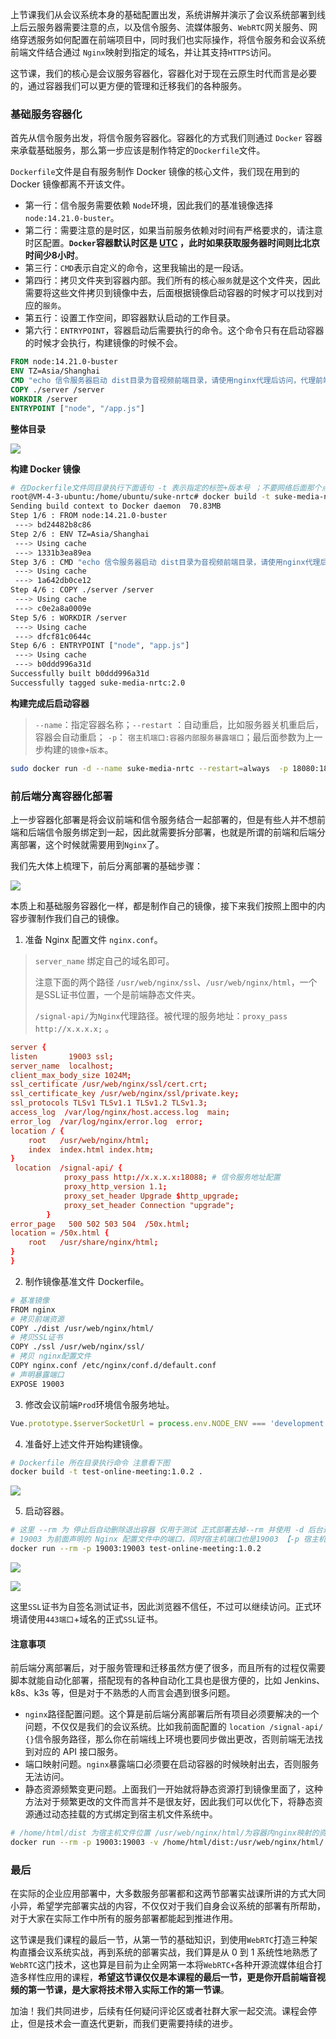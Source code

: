 上节课我们从会议系统本身的基础配置出发，系统讲解并演示了会议系统部署到线上后云服务器需要注意的点，以及信令服务、流媒体服务、`WebRTC`网关服务、网络穿透服务如何配置在前端项目中，同时我们也实际操作，将信令服务和会议系统前端文件结合通过 `Nginx`映射到指定的域名，并让其支持`HTTPS`访问。

这节课，我们的核心是会议服务容器化，容器化对于现在云原生时代而言是必要的，通过容器我们可以更方便的管理和迁移我们的各种服务。

### 基础服务容器化

首先从信令服务出发，将信令服务容器化。容器化的方式我们则通过 `Docker` 容器来承载基础服务，那么第一步应该是制作特定的`Dockerfile`文件。

`Dockerfile`文件是自有服务制作 Docker 镜像的核心文件，我们现在用到的 Docker 镜像都离不开该文件。

- 第一行：信令服务需要依赖 `Node`环境，因此我们的基准镜像选择 `node:14.21.0-buster`。
- 第二行：需要注意的是时区，如果当前服务依赖对时间有严格要求的，请注意时区配置。**`Docker`容器默认时区是 [UTC](https://baike.baidu.com/item/%E5%8D%8F%E8%B0%83%E4%B8%96%E7%95%8C%E6%97%B6/787659) ，此时如果获取服务器时间则比北京时间少8小时**。
- 第三行：`CMD`表示自定义的命令，这里我输出的是一段话。
- 第四行：拷贝文件夹到容器内部。我们所有的核心`服务`就是这个文件夹，因此需要将这些文件拷贝到镜像中去，后面根据镜像启动容器的时候才可以找到对应的`服务`。
- 第五行：设置工作空间，即容器默认启动的工作目录。
- 第六行：`ENTRYPOINT`，容器启动后需要执行的命令。这个命令只有在启动容器的时候才会执行，构建镜像的时候不会。
```dockerfile
FROM node:14.21.0-buster
ENV TZ=Asia/Shanghai
CMD "echo 信令服务器启动 dist目录为音视频前端目录，请使用nginx代理后访问，代理前端口：18080"
COPY ./server /server
WORKDIR /server
ENTRYPOINT ["node", "/app.js"]
```

**整体目录**

![](https://p3-juejin.byteimg.com/tos-cn-i-k3u1fbpfcp/ead305f879e84f9299a2d68c237cef75~tplv-k3u1fbpfcp-jj-mark:3024:0:0:0:q75.awebp)

**构建 Docker 镜像**
```sh
# 在Dockerfile文件同目录执行下面语句 -t 表示指定的标签+版本号 ；不要网络后面那个点
root@VM-4-3-ubuntu:/home/ubuntu/suke-nrtc# docker build -t suke-media-nrtc:2.0  .
Sending build context to Docker daemon  70.83MB
Step 1/6 : FROM node:14.21.0-buster
 ---> bd24482b8c86
Step 2/6 : ENV TZ=Asia/Shanghai
 ---> Using cache
 ---> 1331b3ea89ea
Step 3/6 : CMD "echo 信令服务器启动 dist目录为音视频前端目录，请使用nginx代理后访问，代理前端口：18080"
 ---> Using cache
 ---> 1a642db0ce12
Step 4/6 : COPY ./server /server
 ---> Using cache
 ---> c0e2a8a0009e
Step 5/6 : WORKDIR /server
 ---> Using cache
 ---> dfcf81c0644c
Step 6/6 : ENTRYPOINT ["node", "app.js"]
 ---> Using cache
 ---> b0ddd996a31d
Successfully built b0ddd996a31d
Successfully tagged suke-media-nrtc:2.0
```

**构建完成后启动容器**

> `--name`：指定容器名称；`--restart` ：自动重启，比如服务器关机重启后，容器会自动重启； `-p`： `宿主机端口:容器内部服务暴露端口`；最后面参数为上一步构建的`镜像+版本`。

```sh
sudo docker run -d --name suke-media-nrtc --restart=always  -p 18080:18080 suke-media-nrtc:2.0
```

### 前后端分离容器化部署

上一步容器化部署是将会议前端和信令服务结合一起部署的，但是有些人并不想前端和后端信令服务绑定到一起，因此就需要拆分部署，也就是所谓的前端和后端分离部署，这个时候就需要用到`Nginx`了。

我们先大体上梳理下，前后分离部署的基础步骤：

![](https://p3-juejin.byteimg.com/tos-cn-i-k3u1fbpfcp/59ef82eb205d48a78fa8de0d454fe657~tplv-k3u1fbpfcp-jj-mark:3024:0:0:0:q75.awebp)

本质上和基础服务容器化一样，都是制作自己的镜像，接下来我们按照上图中的内容步骤制作我们自己的镜像。

1. 准备 Nginx 配置文件 `nginx.conf`。
> `server_name` 绑定自己的域名即可。
>
> 注意下面的两个路径 `/usr/web/nginx/ssl`、`/usr/web/nginx/html`，一个是SSL证书位置，一个是前端静态文件夹。
>
> `/signal-api/`为`Nginx`代理路径。被代理的服务地址：`proxy_pass http://x.x.x.x;` 。

```conf
server {
listen       19003 ssl;
server_name  localhost;
client_max_body_size 1024M;
ssl_certificate /usr/web/nginx/ssl/cert.crt;
ssl_certificate_key /usr/web/nginx/ssl/private.key;
ssl_protocols TLSv1 TLSv1.1 TLSv1.2 TLSv1.3;
access_log  /var/log/nginx/host.access.log  main;
error_log  /var/log/nginx/error.log  error;
location / {
    root   /usr/web/nginx/html;
    index  index.html index.htm;
}
 location  /signal-api/ {
            proxy_pass http://x.x.x.x:18088; # 信令服务地址配置
            proxy_http_version 1.1;
            proxy_set_header Upgrade $http_upgrade;
            proxy_set_header Connection "upgrade";
        }
error_page   500 502 503 504  /50x.html;
location = /50x.html {
    root   /usr/share/nginx/html;
}
}
```

2. 制作镜像基准文件 Dockerfile。
```sh
# 基准镜像
FROM nginx
# 拷贝前端资源
COPY ./dist /usr/web/nginx/html/
# 拷贝SSL证书
COPY ./ssl /usr/web/nginx/ssl/
# 拷贝 nginx配置文件
COPY nginx.conf /etc/nginx/conf.d/default.conf
# 声明暴露端口
EXPOSE 19003
```

3. 修改会议前端`Prod`环境信令服务地址。
```js
Vue.prototype.$serverSocketUrl = process.env.NODE_ENV === 'development' ? 'ws://127.0.0.1:18080' : '/signal-api/'
```

4. 准备好上述文件开始构建镜像。
```sh
# Dockerfile 所在目录执行命令 注意看下图
docker build -t test-online-meeting:1.0.2 .
```

![](https://p3-juejin.byteimg.com/tos-cn-i-k3u1fbpfcp/3bebdc721cb547ff9fe6ac7ab230894e~tplv-k3u1fbpfcp-jj-mark:3024:0:0:0:q75.awebp)

5. 启动容器。
```sh
# 这里 --rm 为 停止后自动删除退出容器 仅用于测试 正式部署去掉--rm 并使用 -d 后台进程执行
# 19003 为前面声明的 Nginx 配置文件中的端口，同时宿主机端口也是19003 【-p 宿主机端口:容器内服务端口】
docker run --rm -p 19003:19003 test-online-meeting:1.0.2
```

![](https://p3-juejin.byteimg.com/tos-cn-i-k3u1fbpfcp/f0a0e9a5477449339064568203aa25a9~tplv-k3u1fbpfcp-jj-mark:3024:0:0:0:q75.awebp)

![](https://p3-juejin.byteimg.com/tos-cn-i-k3u1fbpfcp/8e38244db0ac4a7f8855aa98f497ccfc~tplv-k3u1fbpfcp-jj-mark:3024:0:0:0:q75.awebp)

这里`SSL`证书为自签名测试证书，因此浏览器不信任，不过可以继续访问。正式环境请使用`443端口`+域名的正式`SSL`证书。

#### 注意事项

前后端分离部署后，对于服务管理和迁移虽然方便了很多，而且所有的过程仅需要脚本就能自动化部署，搭配现有的各种自动化工具也是很方便的，比如 Jenkins、k8s、k3s 等，但是对于不熟悉的人而言会遇到很多问题。

- `nginx`路径配置问题。这个算是前后端分离部署后所有项目必须要解决的一个问题，不仅仅是我们的会议系统。比如我前面配置的 `location /signal-api/ {}`信令服务路径，那么你在前端线上环境也要同步做出更改，否则前端无法找到对应的 API 接口服务。
- 端口映射问题。`nginx`暴露端口必须要在启动容器的时候映射出去，否则服务无法访问。
- 静态资源频繁变更问题。上面我们一开始就将静态资源打到镜像里面了，这种方法对于频繁更改的文件而言并不是很友好，因此我们可以优化下，将静态资源通过动态挂载的方式绑定到宿主机文件系统中。

```sh
# /home/html/dist 为宿主机文件位置 /usr/web/nginx/html/为容器内nginx映射的资源位置。
docker run --rm -p 19003:19003 -v /home/html/dist:/usr/web/nginx/html/ test-online-meeting:1.0.2
```

### 最后

在实际的企业应用部署中，大多数服务部署都和这两节部署实战课所讲的方式大同小异，希望学完部署实战的内容，不仅仅对于我们自身会议系统的部署有所帮助，对于大家在实际工作中所有的服务部署都能起到推进作用。

这节课是我们课程的最后一节，从第一节的基础知识，到使用`WebRTC`打造三种架构直播会议系统实战，再到系统的部署实战，我们算是从 0 到 1 系统性地熟悉了 `WebRTC`这门技术，这也算是目前为止全网第一本将`WebRTC+`各种开源流媒体组合打造多样性应用的课程，**希望这节课仅仅是本课程的最后一节，更是你开启前端音视频的第一节课，是大家将技术带入实际工作的第一节课**。

加油！我们共同进步，后续有任何疑问评论区或者社群大家一起交流。课程会停止，但是技术会一直迭代更新，而我们更需要持续的进步。